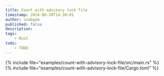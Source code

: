 ```yaml
---
title: Count with advisory lock file
timestamp: 2024-06-28T14:30:01
author: szabgab
published: false
description:
tags:
    - Rust
todo:
    - TODO
---
```


{% include file="examples/count-with-advisory-lock-file/src/main.rs" %}
{% include file="examples/count-with-advisory-lock-file/Cargo.toml" %}

